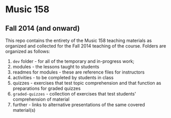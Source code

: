 # Music 158
## Fall 2014 (and onward)

This repo contains the entirety of the Music 158 teaching materials as organized and collected for the Fall 2014 teaching of the course. Folders are organized as follows:

1. `dev` folder - for all of the temporary and in-progress work;
2. modules - the lessons taught to students
3. readmes for modules - these are reference files for instructors
4. activities - to be completed by students in class
5. quizzes - exercises that test topic comprehension and that function as preparations for graded quizzes
6. `graded-quizzes` - collection of exercises that test students' comprehension of material
7. further - links to alternative presentations of the same covered material(s)